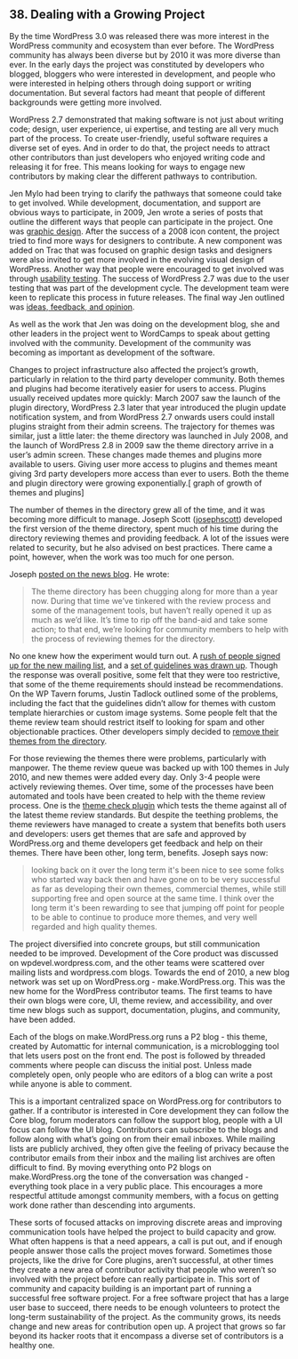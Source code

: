 ## 38. Dealing with a Growing Project

By the time WordPress 3.0 was released there was more interest in the WordPress community and ecosystem than ever before. The WordPress community has always been diverse but by 2010 it was more diverse than ever. In the early days the project was constituted by developers who blogged, bloggers who were interested in development, and people who were interested in helping others through doing support or writing documentation. But several factors had meant that people of different backgrounds were getting more involved.

WordPress 2.7 demonstrated that making software is not just about writing code; design, user experience, ui expertise, and testing are all very much part of the process. To create user-friendly, useful software requires a diverse set of eyes. And in order to do that, the project needs to attract other contributors than just developers who enjoyed writing code and releasing it for free. This means looking for ways to engage new contributors by making clear the different pathways to contribution.

Jen Mylo had been trying to clarify the pathways that someone could take to get involved. While development, documentation, and support are obvious ways to participate, in 2009, Jen wrote a series of posts that outline the different ways that people can participate in the project. One was [graphic design](https://wordpress.org/news/2009/04/contributing-to-wordpress-part-ii-graphic-design/). After the success of a 2008 icon content, the project tried to find more ways for designers to contribute. A new component was added on Trac  that was focused on graphic design tasks and designers were also invited to get more involved in the evolving visual design of WordPress. Another way that people were encouraged to get involved was through [usability testing](https://wordpress.org/news/2009/05/testing-opps/). The success of WordPress 2.7 was due to the user testing that was part of the development cycle. The development team were keen to replicate this process in future releases. The final way Jen outlined was [ideas, feedback, and opinion](https://wordpress.org/news/2009/05/ideas/). 

As well as the work that Jen was doing on the development blog, she and other leaders in the project went to WordCamps to speak about getting involved with the community. Development of the community was becoming as important as development of the software.

Changes to project infrastructure also affected the project’s growth, particularly in relation to the third party developer community. Both themes and plugins had become iteratively easier for users to access. Plugins usually received updates more quickly: March 2007 saw the launch of the plugin directory, WordPress 2.3 later that year introduced the plugin update notification system, and from WordPress 2.7 onwards users could install plugins straight from their admin screens. The trajectory for themes was similar, just a little later:  the theme directory was launched in July 2008, and the launch of WordPress 2.8 in 2009 saw the theme directory arrive in a user’s admin screen. These changes made themes and plugins more available to users. Giving user more access to plugins and themes meant giving 3rd party developers more access than ever to users. Both the theme and plugin directory were growing exponentially.[ graph of growth of themes and plugins] 

The number of themes in the directory grew all of the time, and it was becoming more difficult to manage. Joseph Scott ([josephscott](https://profiles.wordpress.org/josephscott)) developed the first version of the theme directory, spent much of his time during the directory reviewing themes and providing feedback. A lot of the issues were related to security, but he also advised on best practices. There came a point, however, when the work was too much for one person. 

Joseph [posted on the news blog](https://wordpress.org/news/2010/06/expanding-the-theme-review-experiment/). He wrote: 	

> The theme directory has been chugging along for more than a year now. During that time we’ve tinkered with the review process and some of the management tools, but haven’t really opened it up as much as we’d like. It’s time to rip off the band-aid and take some action; to that end, we’re looking for community members to help with the process of reviewing themes for the directory.	

No one knew how the experiment would turn out. A [rush of people signed up for the new mailing list](http://lists.wordpress.org/pipermail/theme-reviewers/2010-June/), and a [set of guidelines was drawn up](http://codex.wordpress.org/index.php?title=Theme_Review&oldid=91889). Though the response was overall positive, some felt that they were too restrictive, that some of the theme requirements should instead be recommendations. On the WP Tavern forums, Justin Tadlock outlined some of the problems, including the fact that the guidelines didn’t allow for themes with custom template hierarchies or custom image systems. Some people felt that the theme review team should restrict itself to looking for spam and other objectionable practices. Other developers simply decided to [remove their themes from the directory](http://quirm.net/2010/08/27/retiring-themes/).	

For those reviewing the themes there were problems, particularly with manpower. The theme review queue was backed up with 100 themes in July 2010, and new themes were added every day. Only 3-4 people were actively reviewing themes. Over time, some of the processes have been automated and tools have been created to help with the theme review process. One is the [theme check plugin](https://wordpress.org/plugins/theme-check/) which tests the theme against all of the latest theme review standards.	
But despite the teething problems, the theme reviewers have managed to create a system that benefits both users and developers: users get themes that are safe and approved by WordPress.org and theme developers get feedback and help on their themes. There have been other, long term, benefits. Joseph says now:

> looking back on it over the long term it's been nice to see some folks who started way back then and have gone on to be very successful as far as developing their own themes, commercial themes, while still supporting free and open source at the same time.  I think over the long term it's been rewarding to see that jumping off point for people to be able to continue to produce more themes, and very well regarded and high quality themes.

The project diversified into concrete groups, but still communication needed to be improved. Development of the Core product was discussed on wpdevel.wordpress.com, and the other teams were scattered over mailing lists and wordpress.com blogs. Towards the end of 2010, a new blog network was set up on WordPress.org - make.WordPress.org. This was the new home for the WordPress contributor teams. The first teams to have their own blogs were core, UI, theme review, and accessibility, and over time new blogs such as support, documentation, plugins, and community, have been added.

Each of the blogs on make.WordPress.org runs a P2 blog - this theme, created by Automattic for internal communication, is a microblogging tool that lets users post on the front end. The post is followed by threaded comments where people can discuss the initial post. Unless made completely open, only people who are editors of a blog can write a post while anyone is able to comment.	

This is a important centralized space on WordPress.org for contributors to gather. If a contributor is interested in Core development they can follow the Core blog, forum moderators can follow the support blog, people with a UI focus can follow the UI blog. Contributors can subscribe to the blogs and follow along with what’s going on from their email inboxes. While mailing lists are publicly archived, they often give the feeling of privacy because the contributor emails from their inbox and the mailing list archives are often difficult to find. By moving everything onto P2 blogs on make.WordPress.org the tone of the conversation was changed - everything took place in a very public place. This encourages a more respectful attitude amongst community members, with a focus on getting work done rather than descending into arguments.	

These sorts of focused attacks on improving discrete areas and improving communication tools have helped the project to build capacity and grow. What often happens is that a need appears, a call is put out, and if enough people answer those calls the project moves forward. Sometimes those projects, like the drive for Core plugins, aren’t successful, at other times they create a new area of contributor activity that people who weren’t so involved with the project before can really participate in. This sort of community and capacity building is an important part of running a successful free software project. For a free software project that has a large user base to succeed, there needs to be enough volunteers to protect the long-term sustainability of the project. As the community grows, its needs change and new areas for contribution open up. A project that grows so far beyond its hacker roots that it encompass a diverse set of contributors is a healthy one.